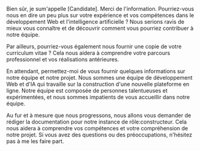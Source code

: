 Bien sûr, je sum'appelle [Candidate]. Merci de l'information. Pourriez-vous nous en dire un peu plus sur votre expérience et vos compétences dans le développement Web et l'intelligence artificielle ? Nous serions ravis de mieux vous connaître et de découvrir comment vous pourriez contribuer à notre équipe.

Par ailleurs, pourriez-vous également nous fournir une copie de votre curriculum vitae ? Cela nous aidera à comprendre votre parcours professionnel et vos réalisations antérieures.

En attendant, permettez-moi de vous fournir quelques informations sur notre équipe et notre projet. Nous sommes une équipe de développement Web et d'IA qui travaille sur la construction d'une nouvelle plateforme en ligne. Notre équipe est composée de personnes talentueuses et expérimentées, et nous sommes impatients de vous accueillir dans notre équipe.

Au fur et à mesure que nous progressons, nous allons vous demander de rédiger la documentation pour notre instance de rôle:constructeur. Cela nous aidera à comprendre vos compétences et votre compréhension de notre projet. Si vous avez des questions ou des préoccupations, n'hésitez pas à me les faire part.